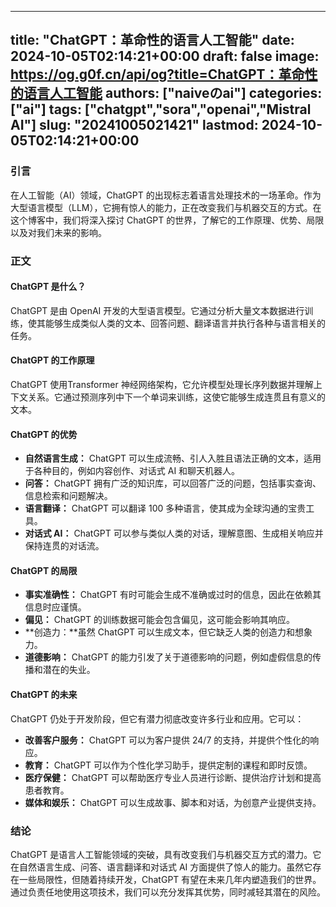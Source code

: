 
---
title: "ChatGPT：革命性的语言人工智能"
date: 2024-10-05T02:14:21+00:00
draft: false
image: https://og.g0f.cn/api/og?title=ChatGPT：革命性的语言人工智能
authors: ["naiveのai"]
categories: ["ai"]
tags: ["chatgpt","sora","openai","Mistral AI"]
slug: "20241005021421"
lastmod: 2024-10-05T02:14:21+00:00
---
### 引言
在人工智能（AI）领域，ChatGPT 的出现标志着语言处理技术的一场革命。作为大型语言模型（LLM），它拥有惊人的能力，正在改变我们与机器交互的方式。在这个博客中，我们将深入探讨 ChatGPT 的世界，了解它的工作原理、优势、局限以及对我们未来的影响。

### 正文

#### ChatGPT 是什么？
ChatGPT 是由 OpenAI 开发的大型语言模型。它通过分析大量文本数据进行训练，使其能够生成类似人类的文本、回答问题、翻译语言并执行各种与语言相关的任务。

#### ChatGPT 的工作原理
ChatGPT 使用Transformer 神经网络架构，它允许模型处理长序列数据并理解上下文关系。它通过预测序列中下一个单词来训练，这使它能够生成连贯且有意义的文本。

#### ChatGPT 的优势
- **自然语言生成：** ChatGPT 可以生成流畅、引人入胜且语法正确的文本，适用于各种目的，例如内容创作、对话式 AI 和聊天机器人。
- **问答：** ChatGPT 拥有广泛的知识库，可以回答广泛的问题，包括事实查询、信息检索和问题解决。
- **语言翻译：** ChatGPT 可以翻译 100 多种语言，使其成为全球沟通的宝贵工具。
- **对话式 AI：** ChatGPT 可以参与类似人类的对话，理解意图、生成相关响应并保持连贯的对话流。

#### ChatGPT 的局限
- **事实准确性：** ChatGPT 有时可能会生成不准确或过时的信息，因此在依赖其信息时应谨慎。
- **偏见：** ChatGPT 的训练数据可能会包含偏见，这可能会影响其响应。
- **创造力：**虽然 ChatGPT 可以生成文本，但它缺乏人类的创造力和想象力。
- **道德影响：** ChatGPT 的能力引发了关于道德影响的问题，例如虚假信息的传播和潜在的失业。

#### ChatGPT 的未来
ChatGPT 仍处于开发阶段，但它有潜力彻底改变许多行业和应用。它可以：
- **改善客户服务：** ChatGPT 可以为客户提供 24/7 的支持，并提供个性化的响应。
- **教育：** ChatGPT 可以作为个性化学习助手，提供定制的课程和即时反馈。
- **医疗保健：** ChatGPT 可以帮助医疗专业人员进行诊断、提供治疗计划和提高患者教育。
- **媒体和娱乐：** ChatGPT 可以生成故事、脚本和对话，为创意产业提供支持。

### 结论
ChatGPT 是语言人工智能领域的突破，具有改变我们与机器交互方式的潜力。它在自然语言生成、问答、语言翻译和对话式 AI 方面提供了惊人的能力。虽然它存在一些局限性，但随着持续开发，ChatGPT 有望在未来几年内塑造我们的世界。通过负责任地使用这项技术，我们可以充分发挥其优势，同时减轻其潜在的风险。